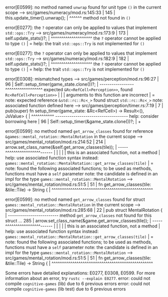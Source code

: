 error[E0599]: no method named `unwrap` found for unit type `()` in the current scope
   --> src/games/numeracy/mod.rs:145:33
    |
145 |             this.update_timer().unwrap();
    |                                 ^^^^^^ method not found in `()`

error[E0277]: the `?` operator can only be applied to values that implement `std::ops::Try`
   --> src/games/numeracy/mod.rs:173:9
    |
173 |         self.update_stats()?;
    |         ^^^^^^^^^^^^^^^^^^^^ the `?` operator cannot be applied to type `()`
    |
    = help: the trait `std::ops::Try` is not implemented for `()`

error[E0277]: the `?` operator can only be applied to values that implement `std::ops::Try`
   --> src/games/numeracy/mod.rs:182:9
    |
182 |         self.update_stats()?;
    |         ^^^^^^^^^^^^^^^^^^^^ the `?` operator cannot be applied to type `()`
    |
    = help: the trait `std::ops::Try` is not implemented for `()`

error[E0308]: mismatched types
  --> src/games/perception/mod.rs:96:27
   |
96 |         Self::setup_timer(game_state.clone())?;
   |         ----------------- ^^^^^^^^^^^^^^^^^^ expected `&Rc<RefCell<Perception>>`, found `Rc<RefCell<Perception>>`
   |         |
   |         arguments to this function are incorrect
   |
   = note: expected reference `&std::rc::Rc<_>`
                 found struct `std::rc::Rc<_>`
note: associated function defined here
  --> src/games/perception/timer.rs:7:19
   |
7  |     pub(super) fn setup_timer(game_state: &Rc<RefCell<Perception>>) -> Result<(), JsValue> {
   |                   ^^^^^^^^^^^ ------------------------------------
help: consider borrowing here
   |
96 |         Self::setup_timer(&game_state.clone())?;
   |                           +

error[E0599]: no method named `get_arrow_classes` found for reference `&games::mental_rotation::MentalRotation` in the current scope
   --> src/games/mental_rotation/mod.rs:214:52
    |
214 |                         arrow.set_class_name(&self.get_arrow_classes(tile));
    |                                               -----^^^^^^^^^^^^^^^^^------
    |                                               |    |
    |                                               |    this is an associated function, not a method
    |                                               help: use associated function syntax instead: `games::mental_rotation::MentalRotation::get_arrow_classes(tile)`
    |
    = note: found the following associated functions; to be used as methods, functions must have a `self` parameter
note: the candidate is defined in an impl for the type `games::mental_rotation::MentalRotation`
   --> src/games/mental_rotation/mod.rs:51:5
    |
51  |     fn get_arrow_classes(tile: &tile::Tile) -> String {
    |     ^^^^^^^^^^^^^^^^^^^^^^^^^^^^^^^^^^^^^^^^^^^^^^^^^

error[E0599]: no method named `get_arrow_classes` found for struct `games::mental_rotation::MentalRotation` in the current scope
   --> src/games/mental_rotation/mod.rs:285:68
    |
22  | pub struct MentalRotation {
    | ------------------------- method `get_arrow_classes` not found for this struct
...
285 |                                         arrow.set_class_name(&game.get_arrow_classes(tile));
    |                                                               -----^^^^^^^^^^^^^^^^^------
    |                                                               |    |
    |                                                               |    this is an associated function, not a method
    |                                                               help: use associated function syntax instead: `games::mental_rotation::MentalRotation::get_arrow_classes(tile)`
    |
    = note: found the following associated functions; to be used as methods, functions must have a `self` parameter
note: the candidate is defined in an impl for the type `games::mental_rotation::MentalRotation`
   --> src/games/mental_rotation/mod.rs:51:5
    |
51  |     fn get_arrow_classes(tile: &tile::Tile) -> String {
    |     ^^^^^^^^^^^^^^^^^^^^^^^^^^^^^^^^^^^^^^^^^^^^^^^^^

Some errors have detailed explanations: E0277, E0308, E0599.
For more information about an error, try `rustc --explain E0277`.
error: could not compile `cognitive-games` (lib) due to 6 previous errors
error: could not compile `cognitive-games` (lib test) due to 6 previous errors
